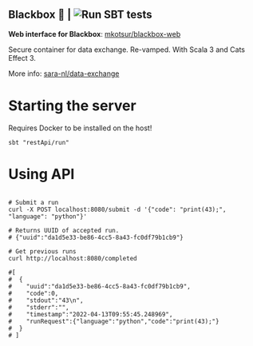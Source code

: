 ## Blackbox 🔲 | ![Run SBT tests](https://github.com/mkotsur/blackbox/actions/workflows/run-sbt-test.yml/badge.svg)

**Web interface for Blackbox**: [mkotsur/blackbox-web](https://github.com/mkotsur/blackbox-web)

Secure container for data exchange. Re-vamped.
With Scala 3 and Cats Effect 3.

More info: [sara-nl/data-exchange](https://github.com/sara-nl/data-exchange)


# Starting the server

Requires Docker to be installed on the host!

```shell
sbt "restApi/run"
```

# Using API

```shell

# Submit a run
curl -X POST localhost:8080/submit -d '{"code": "print(43);", "language": "python"}'

# Returns UUID of accepted run.
# {"uuid":"da1d5e33-be86-4cc5-8a43-fc0df79b1cb9"}

# Get previous runs
curl http://localhost:8080/completed

#[
#  {
#    "uuid":"da1d5e33-be86-4cc5-8a43-fc0df79b1cb9",
#    "code":0,
#    "stdout":"43\n",
#    "stderr":"",
#    "timestamp":"2022-04-13T09:55:45.248969",
#    "runRequest":{"language":"python","code":"print(43);"}
#  }
# ]
```
